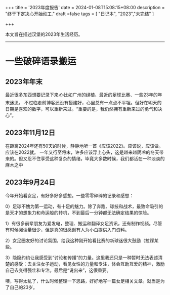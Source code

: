 +++
title = '2023年度报告'
date = 2024-01-08T15:08:15+08:00
description = "终于下定决心开始动工."
draft =false
tags = [
"日记本", "2023","未完结"
]

+++

本文旨在描述汉堡的2023年生活经历。

---
 <!--more-->

# 一些破碎语录搬运
## 2023年年末
最近很多东西想要记录下来✍比如广州的绿植、最近的足球比赛、一些23年的年末迷思。
不过临走前博客还没有搭建好，心里总有一点点不平坦。但好在明天的日期是喜欢的数字，可以重新来过。“重要的是，我仍然拥有重新来过的勇气和决心”。

## 2023年11月12日
在距离2024年还有50天的时候，静静地听一首《应该2022》。应该说，应该做。应该在2022就。
一年又行至将末，许多应该浮上心头，这是越来越阴冷的冬天带来的。但又忍不住享受这种复杂的情绪，毕竟大多数时候，我们都活在一种淡淡的麻木之中

## 2023年9月24日
今年开始看女足，有好多好多感想。一些零零碎碎的记录和感想：

0）足球不愧为第一运动，有十足的魅力。除了奔跑、球技和战术，最致命吸引的是天才的想象力和命运般的转机，不到最后一分钟都无法确定结果的惊险。

1）有很多前辈朋友为爱发电，整理、搬运和翻译女足资讯，还有制作视频。尽管有时候阅读量很少，但是真的很感谢有人为小白提供入门资料。

2）女足圈友好的讨论氛围，给我这种刚开始看比赛的新球迷很大鼓励（拉踩某些。

3）隐隐约约让我感受到“讨论和传播”的力量。这里我还只是一种暂时无法表述清楚的感受：去关注女子运动，看见女性的力量和专注，体会互助互爱的精神，激励自己去变得强壮和专注。最后是“说出来”，这很重要。

噢，写得太乱了，什么时候整理一下思路，好好地写一篇女足相关文章。就当是为了自己的23岁。